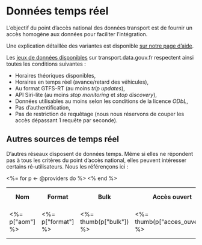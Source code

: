 # Données temps réel

L’objectif du point d’accès national des données transport est de fournir un accès homogène aux données pour faciliter l’intégration.

Une explication détaillée des variantes est disponible [sur notre page d’aide](https://doc.transport.data.gouv.fr/producteurs/temps-reel-des-transports-en-commun).

Les [jeux de données disponibles](<%= dataset_url(@conn, :index, filter: :has_realtime) %>) sur transport.data.gouv.fr respectent ainsi toutes les conditions suivantes :

* Horaires théoriques disponibles,
* Horaires en temps réel (avance/retard des véhicules),
* Au format GTFS-RT (au moins _trip updates_),
* API Siri-lite (au moins _stop monitoring_ et _stop discovery_),
* Données utilisables au moins selon les conditions de la licence _ODbL_,
* Pas d’authentification,
* Pas de restriction de requêtage (nous nous réservons de couper les accès dépassant 1 requête par seconde).

## Autres sources de temps réel

D’autres réseaux disposent de données temps. Même si elles ne répondent pas à tous les critères du point d’accès national, elles peuvent intéresser certains ré-utilisateurs. Nous les référençons ici :


<table class="table">
<th>Nom</th>
<th>Format</th>
<th>Bulk</th>
<th>Accès ouvert</th>
<th>Licence</th>
<th>Prochains passages</th>
<th>Position véhicules</th>
<th>Messages d’alerte</th>
<%= for p <- @providers do %>
<tr>
<td><%= p["aom"] %></td>
<td><%= p["format"] %></td>
<td><%= thumb(p["bulk"]) %></td>
<td><%= thumb(p["acces_ouvert"]) %>
<td><%= p["licence"] %></td>
<td><%= link "Lien", to: p["prochains_passages"] %></td>
<td><%= link "Lien", to: p["position_vehicules"] %></td>
<td><%= link "Lien", to: p["alertes"] %></td>
</tr>
<% end %>
</table>
